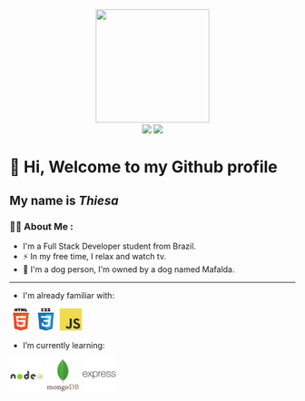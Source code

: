 <div align="center">
<img src="https://media.giphy.com/media/2aIRxJ8YitX04Am4kO/giphy.gif" width="200" height="200" />
  </div>
<div align="center">  
<a href="https://www.linkedin.com/in/thiesa-cesco" target="_blank"><img src="https://img.shields.io/badge/-LinkedIn-%230077B5?style=for-the-badge&logo=linkedin&logoColor=white" target="_blank"></a>  
<a href = "mailto:thiesa.c@gmail.com"><img src="https://img.shields.io/badge/Gmail-D14836?style=for-the-badge&logo=gmail&logoColor=white" target="_blank"></a>
</div>


# 👋 Hi, Welcome to my Github profile
## My name is *Thiesa*


### :woman_technologist: About Me :
- I'm a Full Stack Developer student from Brazil.
- :zap: In my free time, I relax and watch tv.
- :dog: I'm a dog person, I'm owned by a dog named Mafalda.
---
- I'm already familiar with:
<div>
  <img src="https://github.com/devicons/devicon/blob/master/icons/html5/html5-original-wordmark.svg" width="40" height="40"/>
  <img src="https://github.com/devicons/devicon/blob/master/icons/css3/css3-original-wordmark.svg" width="40" height="40"/>
  <img src="https://github.com/devicons/devicon/blob/master/icons/javascript/javascript-original.svg" width="40" height="40"/>
  </div>

- I’m currently learning:
<div>
  <img src="https://github.com/devicons/devicon/blob/master/icons/nodejs/nodejs-original-wordmark.svg" width="60" height="60"/>
  <img src="https://github.com/devicons/devicon/blob/master/icons/mongodb/mongodb-original-wordmark.svg" width="60" height="60"/>
  <img src="https://github.com/devicons/devicon/blob/master/icons/express/express-original-wordmark.svg" width="60" height="60"/>
  
  </div>


